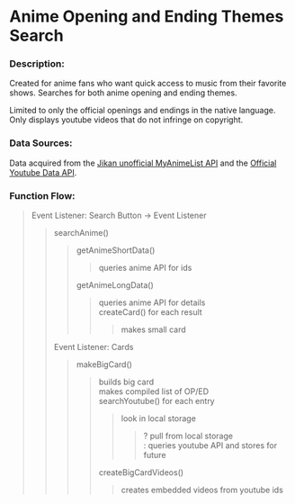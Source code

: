 # Anime Opening and Ending Themes Search

### Description:
Created for anime fans who want quick access to music from their favorite shows. Searches for both anime opening and ending themes.  


Limited to only the official openings and endings in the native language.  Only displays youtube videos that do not infringe on copyright.


### Data Sources:
Data acquired from the [Jikan unofficial MyAnimeList API](https://jikan.docs.apiary.io/#) and the [Official Youtube Data API](https://developers.google.com/youtube/v3/).  




### Function Flow:

> Event Listener: Search Button ->    Event Listener
>> searchAnime()       
>>> getAnimeShortData()  
>>>> queries anime API for ids  
>>>>
>>> getAnimeLongData()    
>>>> queries anime API for details  
>>>> createCard() for each result  
>>>>>makes small card  
>>>>>
>> Event Listener: Cards  
>>> makeBigCard()  
>>>> builds big card  
>>>> makes compiled list of OP/ED  
>>>> searchYoutube() for each entry
>>>>> look in local storage  
>>>>>> ? pull from local storage  
>>>>>> : queries youtube API and stores for future  
>>>>>>
>>>> createBigCardVideos()  
>>>>> creates embedded videos from youtube ids  

                